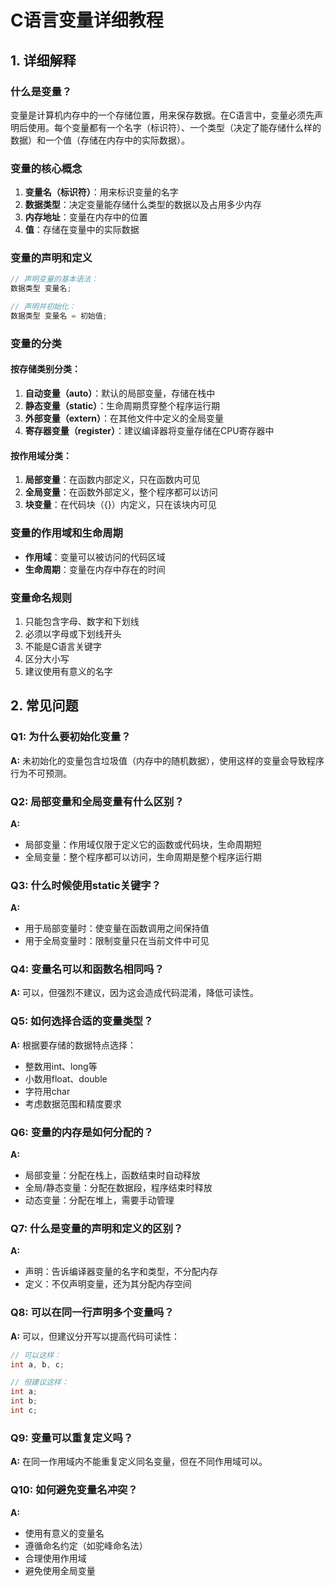 # C语言变量详细教程

## 1. 详细解释

### 什么是变量？

变量是计算机内存中的一个存储位置，用来保存数据。在C语言中，变量必须先声明后使用。每个变量都有一个名字（标识符）、一个类型（决定了能存储什么样的数据）和一个值（存储在内存中的实际数据）。

### 变量的核心概念

1. **变量名（标识符）**：用来标识变量的名字
2. **数据类型**：决定变量能存储什么类型的数据以及占用多少内存
3. **内存地址**：变量在内存中的位置
4. **值**：存储在变量中的实际数据

### 变量的声明和定义

```c
// 声明变量的基本语法：
数据类型 变量名;

// 声明并初始化：
数据类型 变量名 = 初始值;
```

### 变量的分类

#### 按存储类别分类：
1. **自动变量（auto）**：默认的局部变量，存储在栈中
2. **静态变量（static）**：生命周期贯穿整个程序运行期
3. **外部变量（extern）**：在其他文件中定义的全局变量
4. **寄存器变量（register）**：建议编译器将变量存储在CPU寄存器中

#### 按作用域分类：
1. **局部变量**：在函数内部定义，只在函数内可见
2. **全局变量**：在函数外部定义，整个程序都可以访问
3. **块变量**：在代码块（{}）内定义，只在该块内可见

### 变量的作用域和生命周期

- **作用域**：变量可以被访问的代码区域
- **生命周期**：变量在内存中存在的时间

### 变量命名规则

1. 只能包含字母、数字和下划线
2. 必须以字母或下划线开头
3. 不能是C语言关键字
4. 区分大小写
5. 建议使用有意义的名字

## 2. 常见问题

### Q1: 为什么要初始化变量？
**A:** 未初始化的变量包含垃圾值（内存中的随机数据），使用这样的变量会导致程序行为不可预测。

### Q2: 局部变量和全局变量有什么区别？
**A:** 
- 局部变量：作用域仅限于定义它的函数或代码块，生命周期短
- 全局变量：整个程序都可以访问，生命周期是整个程序运行期

### Q3: 什么时候使用static关键字？
**A:** 
- 用于局部变量时：使变量在函数调用之间保持值
- 用于全局变量时：限制变量只在当前文件中可见

### Q4: 变量名可以和函数名相同吗？
**A:** 可以，但强烈不建议，因为这会造成代码混淆，降低可读性。

### Q5: 如何选择合适的变量类型？
**A:** 根据要存储的数据特点选择：
- 整数用int、long等
- 小数用float、double
- 字符用char
- 考虑数据范围和精度要求

### Q6: 变量的内存是如何分配的？
**A:** 
- 局部变量：分配在栈上，函数结束时自动释放
- 全局/静态变量：分配在数据段，程序结束时释放
- 动态变量：分配在堆上，需要手动管理

### Q7: 什么是变量的声明和定义的区别？
**A:** 
- 声明：告诉编译器变量的名字和类型，不分配内存
- 定义：不仅声明变量，还为其分配内存空间

### Q8: 可以在同一行声明多个变量吗？
**A:** 可以，但建议分开写以提高代码可读性：
```c
// 可以这样：
int a, b, c;

// 但建议这样：
int a;
int b;
int c;
```

### Q9: 变量可以重复定义吗？
**A:** 在同一作用域内不能重复定义同名变量，但在不同作用域可以。

### Q10: 如何避免变量名冲突？
**A:** 
- 使用有意义的变量名
- 遵循命名约定（如驼峰命名法）
- 合理使用作用域
- 避免使用全局变量
